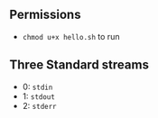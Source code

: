 Permissions
----------

* `chmod u+x hello.sh` to run 

Three Standard streams
------------

* 0: `stdin`
* 1: `stdout`
* 2: `stderr`